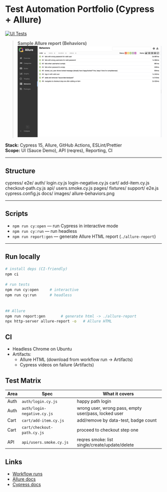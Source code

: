
# Test Automation Portfolio (Cypress + Allure)
[![UI Tests](https://github.com/NedaRostami/test-automation-portfolio/actions/workflows/ui-tests.yml/badge.svg)](https://github.com/NedaRostami/test-automation-portfolio/actions/workflows/ui-tests.yml)


> **Sample Allure report (Behaviors)**
 ![Allure Behaviors](docs/images/allure-behaviors.png)

**Stack:** Cypress 15, Allure, GitHub Actions, ESLint/Prettier  
**Scope:** UI (Sauce Demo), API (reqres), Reporting, CI

---

## Structure
cypress/
e2e/
auth/
login.cy.js
login-negative.cy.js
cart/
add-item.cy.js
checkout-path.cy.js
api/
users.smoke.cy.js
pages/
fixtures/
support/
e2e.js
cypress.config.js
docs/
images/
allure-behaviors.png


---

## Scripts

- `npm run cy:open` — run Cypress in interactive mode  
- `npm run cy:run` — run headless  
- `npm run report:gen` — generate Allure HTML report (`./allure-report`)

---

## Run locally

```bash
# install deps (CI-friendly)
npm ci

# run tests
npm run cy:open     # interactive
npm run cy:run      # headless


## Allure
npm run report:gen       # generate html -> ./allure-report
npx http-server allure-report -o   # Allure HTML

```


## CI
- Headless Chrome on Ubuntu
- Artifacts:
  - Allure HTML (download from workflow run → Artifacts)
  - Cypress videos on failure (Artifacts)



## Test Matrix

| Area | Spec | What it covers |
|------|------|----------------|
| Auth | `auth/login.cy.js` | happy path login |
| Auth | `auth/login-negative.cy.js` | wrong user, wrong pass, empty user/pass, locked user |
| Cart | `cart/add-item.cy.js` | add/remove by data-test, badge count |
| Cart | `cart/checkout-path.cy.js` | proceed to checkout step one |
| API  | `api/users.smoke.cy.js` | reqres smoke: list single/create/update/delete |

## Links
- [Workflow runs](../../actions)
- [Allure docs](https://docs.qameta.io/allure/)
- [Cypress docs](https://docs.cypress.io/)
